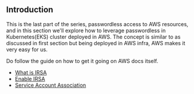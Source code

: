## Introduction

This is the last part of the series, passwordless access to AWS resources, and in this section we'll explore how to leverage passwordless in Kubernetes(EKS) cluster deployed in AWS. The concept is similar to as discussed in first section but being deployed in AWS  infra, AWS makes it very easy for us.

Do follow the guide on how to get it going on AWS docs itself.

* [What is IRSA](https://docs.aws.amazon.com/eks/latest/userguide/iam-roles-for-service-accounts.html)
* [Enable IRSA](https://docs.aws.amazon.com/emr/latest/EMR-on-EKS-DevelopmentGuide/setting-up-enable-IAM.html)
* [Service Account Association](https://docs.aws.amazon.com/eks/latest/userguide/associate-service-account-role.html)